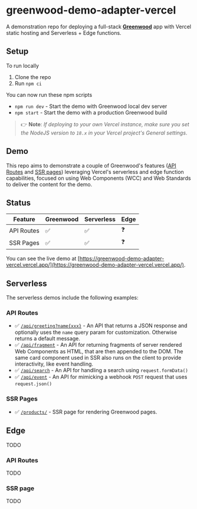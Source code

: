 # greenwood-demo-adapter-vercel

A demonstration repo for deploying a full-stack [**Greenwood**](https://www.greenwoodjs.dev/) app with Vercel static hosting and Serverless + Edge functions.

## Setup

To run locally
1. Clone the repo
1. Run `npm ci`

You can now run these npm scripts
- `npm run dev` - Start the demo with Greenwood local dev server
- `npm start` - Start the demo with a production Greenwood build

> 👉 **Note**: _If deploying to your own Vercel instance, make sure you set the NodeJS version to `18.x` in your Vercel project's General settings_.

## Demo

This repo aims to demonstrate a couple of Greenwood's features ([API Routes](https://www.greenwoodjs.dev/docs/pages/api-routes/) and [SSR pages](https://www.greenwoodjs.dev/docs/pages/server-rendering/)) leveraging Vercel's serverless and edge function capabilities, focused on using Web Components (WCC) and Web Standards to deliver the content for the demo.

## Status

|Feature    |Greenwood |Serverless|Edge|
|---------- |----------|----------|----|
|API Routes |   ✅     |  ✅      | ❓ |
|SSR Pages  |   ✅     |  ✅      | ❓ |

You can see the live demo at [https://greenwood-demo-adapter-vercel.vercel.app/](https://greenwood-demo-adapter-vercel.vercel.app/).

## Serverless

The serverless demos include the following examples:

### API Routes

- ✅  [`/api/greeting?name{xxx}`](https://greenwood-demo-adapter-vercel.vercel.app/api/greeting) - An API that returns a JSON response and optionally uses the `name` query param for customization.  Otherwise returns a default message.
- ✅ [`/api/fragment`](https://greenwood-demo-adapter-vercel.vercel.app/api/fragment) - An API for returning fragments of server rendered Web Components as HTML, that are then appended to the DOM.  The same card component used in SSR also runs on the client to provide interactivity, like event handling.
- ✅ [`/api/search`](https://greenwood-demo-adapter-vercel.vercel.app/api/event) - An API for handling a search using  `request.formData()`
- ✅ [`/api/event`](https://greenwood-demo-adapter-vercel.vercel.app/api/event) - An API for mimicking a webhook `POST` request that uses `request.json()`

### SSR Pages

- ✅ [`/products/`](https://greenwood-demo-adapter-vercel.vercel.app/products/) - SSR page for rendering Greenwood pages.

## Edge

TODO

### API Routes

TODO

### SSR page

TODO